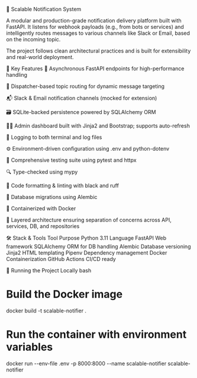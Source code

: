 📡 Scalable Notification System

A modular and production-grade notification delivery platform built with FastAPI.
It listens for webhook payloads (e.g., from bots or services) and intelligently routes messages to various channels like Slack or Email, based on the incoming topic.

The project follows clean architectural practices and is built for extensibility and real-world deployment.

🔧 Key Features
🚀 Asynchronous FastAPI endpoints for high-performance handling

🔀 Dispatcher-based topic routing for dynamic message targeting

📬 Slack & Email notification channels (mocked for extension)

🗃️ SQLite-backed persistence powered by SQLAlchemy ORM

🧑‍💼 Admin dashboard built with Jinja2 and Bootstrap; supports auto-refresh

📜 Logging to both terminal and log files

⚙️ Environment-driven configuration using .env and python-dotenv

🧪 Comprehensive testing suite using pytest and httpx

🔍 Type-checked using mypy

🧹 Code formatting & linting with black and ruff

🧬 Database migrations using Alembic

🐳 Containerized with Docker

🧱 Layered architecture ensuring separation of concerns across API, services, DB, and repositories


🛠️ Stack & Tools
Tool	Purpose
Python 3.11	Language
FastAPI	Web framework
SQLAlchemy	ORM for DB handling
Alembic	Database versioning
Jinja2	HTML templating
Pipenv	Dependency management
Docker	Containerization
GitHub Actions	CI/CD ready

🚀 Running the Project Locally
bash 

# Build the Docker image
docker build -t scalable-notifier .

# Run the container with environment variables
docker run --env-file .env -p 8000:8000 --name scalable-notifier scalable-notifier
